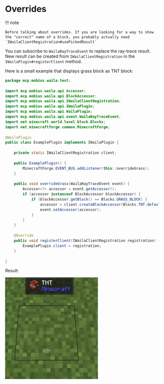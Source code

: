 # Overrides

!!! note

    Before talking about overrides. If you are looking for a way to show the "correct" name of a block, you probably actually need `IWailaClientRegistration#usePickedResult`

You can subscribe to `WailaRayTraceEvent` to replace the ray-trace result. New result can be created from `IWailaClientRegistration` in the `IWailaPlugin#registerClient` method.

Here is a small example that displays grass block as TNT block:

``` java
package mcp.mobius.waila.test;

import mcp.mobius.waila.api.Accessor;
import mcp.mobius.waila.api.BlockAccessor;
import mcp.mobius.waila.api.IWailaClientRegistration;
import mcp.mobius.waila.api.IWailaPlugin;
import mcp.mobius.waila.api.WailaPlugin;
import mcp.mobius.waila.api.event.WailaRayTraceEvent;
import net.minecraft.world.level.block.Blocks;
import net.minecraftforge.common.MinecraftForge;

@WailaPlugin
public class ExamplePlugin implements IWailaPlugin {

	private static IWailaClientRegistration client;

	public ExamplePlugin() {
		MinecraftForge.EVENT_BUS.addListener(this::overrideGrass);
	}

	public void overrideGrass(WailaRayTraceEvent event) {
		Accessor<?> accessor = event.getAccessor();
		if (accessor instanceof BlockAccessor blockAccessor) {
			if (blockAccessor.getBlock() == Blocks.GRASS_BLOCK) {
				accessor = client.createBlockAccessor(Blocks.TNT.defaultBlockState(), null, accessor.getLevel(), accessor.getPlayer(), null, blockAccessor.getHitResult(), accessor.isServerConnected());
				event.setAccessor(accessor);
			}
		}
	}

	@Override
	public void registerClient(IWailaClientRegistration registration) {
		ExamplePlugin.client = registration;
	}

}
```

Result:

![](../images/overrides.png)